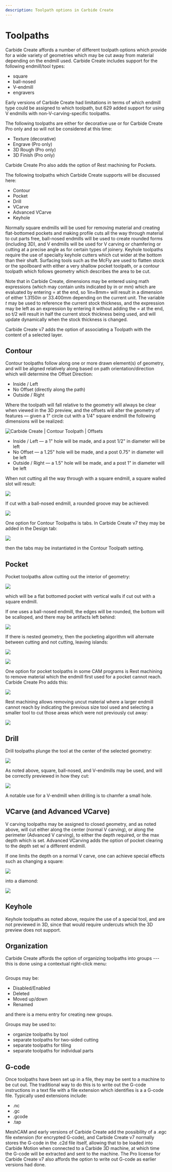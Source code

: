 ```yaml
---
description: Toolpath options in Carbide Create
---
```


# Toolpaths

Carbide Create affords a number of different toolpath options which provide for a wide variety of geometries which may be cut away from material depending on the endmill used. Carbide Create includes support for the following endmill/tool types:

* square
* ball-nosed
* V-endmill
* engravers

Early versions of Carbide Create had limitations in terms of which endmill type could be assigned to which toolpath, but 629 added support for using V endmills with non-V-carving-specific toolpaths.

The following toolpaths are either for decorative use or for Carbide Create Pro only and so will not be considered at this time:

* Texture (decorative)
* Engrave (Pro only)
* 3D Rough (Pro only)
* 3D Finish (Pro only)

Carbide Create Pro also adds the option of Rest machining for Pockets.

The following toolpaths which Carbide Create supports will be discussed here:

* Contour
* Pocket
* Drill
* VCarve
* Advanced VCarve
* Keyhole

Normally square endmills will be used for removing material and creating flat-bottomed pockets and making profile cuts all the way through material to cut parts free, ball-nosed endmills will be used to create rounded forms (including 3D), and V endmills will be used for V carving or chamfering or cutting at a precise angle as for certain types of joinery. Keyhole toolpaths require the use of specialty keyhole cutters which cut wider at the bottom than their shaft. Surfacing tools such as the McFly are used to flatten stock or the spoilboard with either a very shallow pocket toolpath, or a contour toolpath which follows geometry which describes the area to be cut.

Note that in Carbide Create, dimensions may be entered using math expressions (which may contain units indicated by in or mm) which are evaluated by entering = at the end, so 1in+8mm= will result in a dimension of either 1.3150in or 33.400mm depending on the current unit. The variable _t_ may be used to reference the current stock thickness, and the expression may be left as an expression by entering it without adding the = at the end, so t/2 will result in half the current stock thickness being used, and will update dynamically when the stock thickness is changed.

Carbide Create v7 adds the option of associating a Toolpath with the content of a selected layer.

## Contour

Contour toolpaths follow along one or more drawn element(s) of geometry, and will be aligned relatively along based on path orientation/direction which will determine the Offset Direction:

* Inside / Left
* No Offset (directly along the path)
* Outside / Right

Where the toolpath will fall relative to the geometry will always be clear when viewed in the 3D preview, and the offsets will alter the geometry of features — given a 1" circle cut with a 1/4" square endmill the following dimensions will be realized:

![Carbide Create | Contour Toolpath | Offsets](<.gitbook/assets/image (91).png>)

* Inside / Left — a 1" hole will be made, and a post 1/2" in diameter will be left
* No Offset — a 1.25" hole will be made, and a post 0.75" in diameter will be left
* Outside / Right — a 1.5" hole will be made, and a post 1" in diameter will be left

When not cutting all the way through with a square endmill, a square walled slot will result:

![](<.gitbook/assets/image (90).png>)

If cut with a ball-nosed endmill, a rounded groove may be achieved:

![](<.gitbook/assets/image (89).png>)

One option for Contour Toolpaths is tabs. In Carbide Create v7 they may be added in the Design tab:

![](<.gitbook/assets/image (122) (1).png>)

then the tabs may be instantiated in the Contour Toolpath setting.

## Pocket

Pocket toolpaths allow cutting out the interior of geometry:

![](<.gitbook/assets/image (119) (1) (1) (1) (1) (1).png>)

which will be a flat bottomed pocket with vertical walls if cut out with a square endmill.

If one uses a ball-nosed endmill, the edges will be rounded, the bottom will be scalloped, and there may be artifacts left behind:

![](<.gitbook/assets/image (114) (1) (1) (1) (1).png>)

If there is nested geometry, then the pocketing algorithm will alternate between cutting and not cutting, leaving islands:

![](<.gitbook/assets/image (121) (1) (1) (1) (1) (1) (1).png>)

![](<.gitbook/assets/image (116) (1) (1) (1) (1).png>)

One option for pocket toolpaths in some CAM programs is Rest machining to remove material which the endmill first used for a pocket cannot reach. Carbide Create Pro adds this:

![](<.gitbook/assets/image (123) (1).png>)

Rest machining allows removing uncut material where a larger endmill cannot reach by indicating the previous size tool used and selecting a smaller tool to cut those areas which were not previously cut away:

![](<.gitbook/assets/image (129).png>)

## Drill

Drill toolpaths plunge the tool at the center of the selected geometry:

![](<.gitbook/assets/image (116) (1) (1) (1).png>)

As noted above, square, ball-nosed, and V-endmills may be used, and will be correctly previewed in how they cut:

![](<.gitbook/assets/image (120) (1) (1) (1) (1).png>)

A notable use for a V-endmill when drilling is to chamfer a small hole.

## VCarve (and Advanced VCarve)

V carving toolpaths may be assigned to closed geometry, and as noted above, will cut either along the center (normal V carving), or along the perimeter (Advanced V carving), to either the depth required, or the max depth which is set. Advanced VCarving adds the option of pocket clearing to the depth set w/ a different endmill.

If one limits the depth on a normal V carve, one can achieve special effects such as changing a square:

![](<.gitbook/assets/image (116) (1) (1).png>)

into a diamond:

![](<.gitbook/assets/image (113) (1).png>)

## Keyhole

Keyhole toolpaths as noted above, require the use of a special tool, and are not previewed in 3D, since that would require undercuts which the 3D preview does not support.

## Organization

Carbide Create affords the option of organizing toolpaths into groups --- this is done using a contextual right-click menu:

<figure><img src=".gitbook/assets/image (1) (1).png" alt=""><figcaption></figcaption></figure>

Groups may be:

* Disabled/Enabled
* Deleted
* Moved up/down
* Renamed

and there is a menu entry for creating new groups.

Groups may be used to:

* organize toolpaths by tool&#x20;
* separate toolpaths for two-sided cutting
* separate toolpaths for tiling
* separate toolpaths for individual parts

## G-code

Once toolpaths have been set up in a file, they may be sent to a machine to be cut out. The traditional way to do this is to write out the G-code instructions in a text file with a file extension which identifies is a a G-code file. Typically used extensions include:

* .nc
* .gc
* .gcode
* .tap

MeshCAM and early versions of Carbide Create add the possibility of a .egc file extension (for encrypted G-code), and Carbide Create v7 normally stores the G-code in the .c2d file itself, allowing that to be loaded into Carbide Motion when connected to a Carbide 3D machine, at which time the G-code will be extracted and sent to the machine. The Pro license for Carbide Create v7 also affords the option to write out G-code as earlier versions had done.
